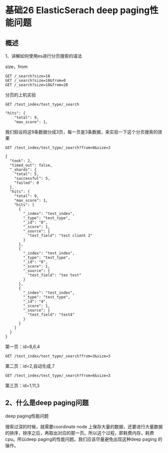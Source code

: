 # 基础26 ElasticSerach deep paging性能问题

## 概述

1、讲解如何使用es进行分页搜索的语法

size，from

```
GET /_search?size=10
GET /_search?size=10&from=0
GET /_search?size=10&from=20
```

分页的上机实验

```
GET /test_index/test_type/_search
```

```
"hits": {
    "total": 9,
    "max_score": 1,
```

我们假设将这9条数据分成3页，每一页是3条数据，来实验一下这个分页搜索的效果

```
GET /test_index/test_type/_search?from=0&size=3
```

```
{
  "took": 2,
  "timed_out": false,
  "_shards": {
    "total": 5,
    "successful": 5,
    "failed": 0
  },
  "hits": {
    "total": 9,
    "max_score": 1,
    "hits": [
      {
        "_index": "test_index",
        "_type": "test_type",
        "_id": "8",
        "_score": 1,
        "_source": {
          "test_field": "test client 2"
        }
      },
      {
        "_index": "test_index",
        "_type": "test_type",
        "_id": "6",
        "_score": 1,
        "_source": {
          "test_field": "tes test"
        }
      },
      {
        "_index": "test_index",
        "_type": "test_type",
        "_id": "4",
        "_score": 1,
        "_source": {
          "test_field": "test4"
        }
      }
    ]
  }
}
```

第一页：id=8,6,4

```
GET /test_index/test_type/_search?from=3&size=3
```

第二页：id=2,自动生成,7

```
GET /test_index/test_type/_search?from=6&size=3
```

第三页：id=1,11,3

## 2、什么是deep paging问题


deep paging性能问题


搜索过深的时候，就需要coordinate node 上保存大量的数据，还要进行大量数据的排序，排序之后，再取出对应的那一页。所以这个过程，即耗费内存，耗费cpu。所以deep paging的性能问题。我们应该尽量避免出现这种deep paging 的操作。
